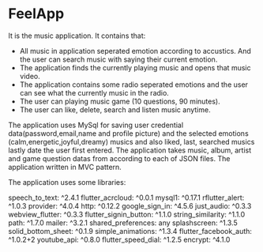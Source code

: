 # FeelApp

It is the music application. It contains that:
- All music in application seperated emotion according to accustics. And the user can search music with saying their current emotion.
- The application finds the currently playing music and opens that music video.
- The application contains some radio seperated emotions and the user can see what the currently music in the radio.
- The user can playing music game (10 questions, 90 minutes).
- The user can like, delete, search and listen music anytime.

The application uses MySql for saving user credential data(password,email,name and profile picture) and the selected emotions (calm,energetic,joyful,dreamy) musics and also liked, last, searched musics lastly date the user first entered. The application takes music, album, artist and game question datas from according to each of JSON files. The application written in MVC pattern.

The application uses some libraries:

  speech_to_text: ^2.4.1
  flutter_acrcloud: ^0.0.1
  mysql1: ^0.17.1
  rflutter_alert: ^1.0.3
  provider: ^4.0.4
  http: ^0.12.2
  google_sign_in: ^4.5.6
  just_audio: ^0.3.3
  webview_flutter: ^0.3.3
  flutter_signin_button: ^1.1.0
  string_similarity: ^1.1.0
  path: ^1.7.0
  mailer: ^3.2.1
  shared_preferences: any
  splashscreen: ^1.3.5
  solid_bottom_sheet: ^0.1.9
  simple_animations: ^1.3.4
  flutter_facebook_auth: ^1.0.2+2
  youtube_api: ^0.8.0
  flutter_speed_dial: ^1.2.5
  encrypt: ^4.1.0

